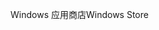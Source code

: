 <span data-ttu-id="3124d-101">Windows 应用商店</span><span class="sxs-lookup"><span data-stu-id="3124d-101">Windows Store</span></span>